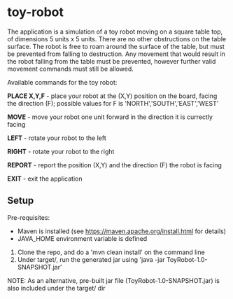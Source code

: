 # toy-robot

The application is a simulation of a toy robot moving on a square table top, of dimensions 5 units x 5 units. There are no
other obstructions on the table surface. The robot is free to roam around the surface of the table, but must be prevented
from falling to destruction. Any movement that would result in the robot falling from the table must be prevented,
however further valid movement commands must still be allowed.

Available commands for the toy robot:

<b>PLACE X,Y,F</b>        - place your robot at the (X,Y) position on the board, facing the direction (F); possible values for F is 'NORTH','SOUTH','EAST','WEST'

<b>MOVE</b>               - move your robot one unit forward in the direction it is currectly facing

<b>LEFT</b>               - rotate your robot to the left

<b>RIGHT</b>              - rotate your robot to the right

<b>REPORT</b>             - report the position (X,Y) and the direction (F) the robot is facing

<b>EXIT</b>               - exit the application


## Setup
Pre-requisites:
- Maven is installed (see https://maven.apache.org/install.html for details)
- JAVA_HOME environment variable is defined

1. Clone the repo, and do a 'mvn clean install' on the command line
2. Under target/, run the generated jar using 'java -jar ToyRobot-1.0-SNAPSHOT.jar'

NOTE: As an alternative, pre-built jar file (ToyRobot-1.0-SNAPSHOT.jar) is also included under the target/ dir
